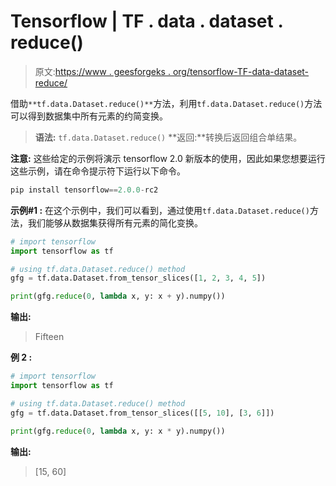 # Tensorflow | TF . data . dataset . reduce()

> 原文:[https://www . geesforgeks . org/tensorflow-TF-data-dataset-reduce/](https://www.geeksforgeeks.org/tensorflow-tf-data-dataset-reduce/)

借助`**tf.data.Dataset.reduce()**`方法，利用`tf.data.Dataset.reduce()`方法可以得到数据集中所有元素的约简变换。

> **语法:** `tf.data.Dataset.reduce()`
> **返回:**转换后返回组合单结果。

**注意:**
这些给定的示例将演示 tensorflow 2.0 新版本的使用，因此如果您想要运行这些示例，请在命令提示符下运行以下命令。

```py
pip install tensorflow==2.0.0-rc2
```

**示例#1 :**
在这个示例中，我们可以看到，通过使用`tf.data.Dataset.reduce()`方法，我们能够从数据集获得所有元素的简化变换。

```py
# import tensorflow
import tensorflow as tf

# using tf.data.Dataset.reduce() method
gfg = tf.data.Dataset.from_tensor_slices([1, 2, 3, 4, 5])

print(gfg.reduce(0, lambda x, y: x + y).numpy())
```

**输出:**

> Fifteen

**例 2 :**

```py
# import tensorflow
import tensorflow as tf

# using tf.data.Dataset.reduce() method
gfg = tf.data.Dataset.from_tensor_slices([[5, 10], [3, 6]])

print(gfg.reduce(0, lambda x, y: x * y).numpy())
```

**输出:**

> [15, 60]
